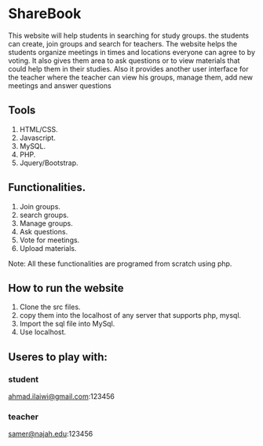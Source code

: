 # ShareBook

This website will help students in searching for study groups. the students can create, join groups and search for teachers. The website helps the students organize meetings in times and locations everyone can agree to by voting. It also gives them area to ask questions or to view materials that could help them in their studies. Also it provides another user interface for the teacher where the teacher can view his groups, manage them, add new meetings and answer questions

## Tools

1. HTML/CSS.
2. Javascript.
3. MySQL.
4. PHP.
5. Jquery/Bootstrap.


## Functionalities.

1. Join groups.
2. search groups.
3. Manage groups.
4. Ask questions.
5. Vote for meetings.
6. Upload materials.

Note: All these functionalities are programed from scratch using php.

## How to run the website

1. Clone the src files.
2. copy them into the localhost of any server that supports php, mysql.
3. Import the sql file into MySql.
4. Use localhost.

## Useres to play with:

### student
ahmad.ilaiwi@gmail.com:123456

### teacher
samer@najah.edu:123456


